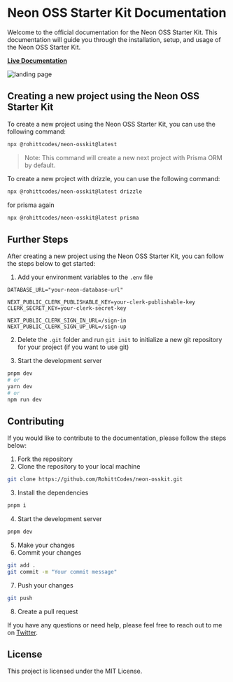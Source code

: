 # Neon OSS Starter Kit Documentation

Welcome to the official documentation for the Neon OSS Starter Kit. This documentation will guide you through the installation, setup, and usage of the Neon OSS Starter Kit.

[**Live Documentation**](https://neon-osskit.vercel.app)

![landing page](https://github.com/user-attachments/assets/2ab48727-6fa2-4bc6-9a29-dbad98d3e9a2)


## Creating a new project using the Neon OSS Starter Kit

To create a new project using the Neon OSS Starter Kit, you can use the following command:

```bash
npx @rohittcodes/neon-osskit@latest
```

> Note: This command will create a new next project with Prisma ORM by default.

To create a new project with drizzle, you can use the following command:

```bash
npx @rohittcodes/neon-osskit@latest drizzle
```
for prisma again
```bash
npx @rohittcodes/neon-osskit@latest prisma
```

## Further Steps

After creating a new project using the Neon OSS Starter Kit, you can follow the steps below to get started:

1. Add your environment variables to the `.env` file

```
DATABASE_URL="your-neon-database-url"
 
NEXT_PUBLIC_CLERK_PUBLISHABLE_KEY=your-clerk-publishable-key
CLERK_SECRET_KEY=your-clerk-secret-key
 
NEXT_PUBLIC_CLERK_SIGN_IN_URL=/sign-in
NEXT_PUBLIC_CLERK_SIGN_UP_URL=/sign-up
```

2. Delete the `.git` folder and run `git init` to initialize a new git repository for your project (if you want to use git)

3. Start the development server

```bash
pnpm dev
# or
yarn dev
# or
npm run dev
```

## Contributing

If you would like to contribute to the documentation, please follow the steps below:

1. Fork the repository
2. Clone the repository to your local machine
```bash
git clone https://github.com/RohittCodes/neon-osskit.git
```
3. Install the dependencies
```bash
pnpm i
```
4. Start the development server
```bash
pnpm dev
```
5. Make your changes
6. Commit your changes
```bash
git add .
git commit -m "Your commit message"
```
7. Push your changes
```bash
git push
```
8. Create a pull request

If you have any questions or need help, please feel free to reach out to me on [Twitter](https://x.com/RohittCodes).

## License

This project is licensed under the MIT License.
